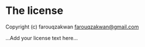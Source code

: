 # The license

Copyright (c) farouqzakwan <farouqzakwan@gmail.com>

...Add your license text here...